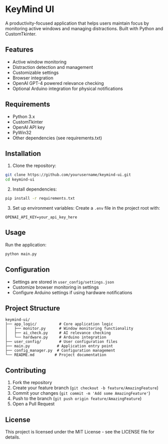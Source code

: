 # KeyMind UI

A productivity-focused application that helps users maintain focus by monitoring active windows and managing distractions. Built with Python and CustomTkinter.

## Features

- Active window monitoring
- Distraction detection and management
- Customizable settings
- Browser integration
- OpenAI GPT-4 powered relevance checking
- Optional Arduino integration for physical notifications

## Requirements

- Python 3.x
- CustomTkinter
- OpenAI API key
- PyWin32
- Other dependencies (see requirements.txt)

## Installation

1. Clone the repository:
```bash
git clone https://github.com/yourusername/keymind-ui.git
cd keymind-ui
```

2. Install dependencies:
```bash
pip install -r requirements.txt
```

3. Set up environment variables:
Create a `.env` file in the project root with:
```
OPENAI_API_KEY=your_api_key_here
```

## Usage

Run the application:
```bash
python main.py
```

## Configuration

- Settings are stored in `user_config/settings.json`
- Customize browser monitoring in settings
- Configure Arduino settings if using hardware notifications

## Project Structure

```
keymind-ui/
├── app_logic/          # Core application logic
│   ├── monitor.py      # Window monitoring functionality
│   ├── ai_check.py     # AI relevance checking
│   └── hardware.py     # Arduino integration
├── user_config/        # User configuration files
├── main.py            # Application entry point
├── config_manager.py  # Configuration management
└── README.md         # Project documentation
```

## Contributing

1. Fork the repository
2. Create your feature branch (`git checkout -b feature/AmazingFeature`)
3. Commit your changes (`git commit -m 'Add some AmazingFeature'`)
4. Push to the branch (`git push origin feature/AmazingFeature`)
5. Open a Pull Request

## License

This project is licensed under the MIT License - see the LICENSE file for details.
